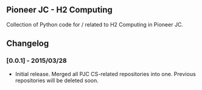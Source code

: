 ## Pioneer JC - H2 Computing
Collection of Python code for / related to H2 Computing in Pioneer JC.

## Changelog

### [0.0.1] - 2015/03/28
- Initial release. Merged all PJC CS-related repositories into one. Previous repositories will
be deleted soon.
